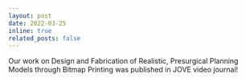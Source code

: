 ```yaml
---
layout: post
date: 2022-03-25
inline: true
related_posts: false
---
```


Our work on Design and Fabrication of Realistic, Presurgical Planning Models through Bitmap Printing was published in JOVE video journal!
